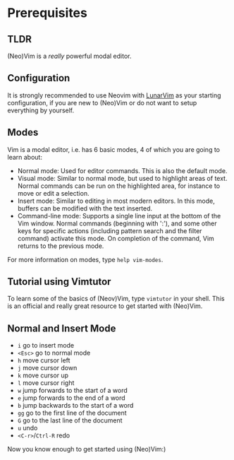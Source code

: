 # Prerequisites

## TLDR
(Neo)Vim is a *really* powerful modal editor.

## Configuration
It is strongly recommended to use Neovim with [LunarVim](https://github.com/LunarVim/LunarVim) as your starting configuration, 
if you are new to (Neo)Vim or do not want to setup everything by yourself.

## Modes
Vim is a modal editor, i.e. has 6 basic modes, 4 of which you are going to learn about:
- Normal mode: Used for editor commands. This is also the default mode.
- Visual mode: Similar to normal mode, but used to highlight areas of text.
  Normal commands can be run on the highlighted area, for instance to move or edit a selection.
- Insert mode: Similar to editing in most modern editors. In this mode, buffers can be modified with the text inserted.
- Command-line mode: Supports a single line input at the bottom of the Vim window.
  Normal commands (beginning with ':'), and some other keys for specific actions (including pattern search and the filter command) activate this mode.
  On completion of the command, Vim returns to the previous mode.

For more information on modes, type `help vim-modes`.

## Tutorial using Vimtutor
To learn some of the basics of (Neov)Vim, type `vimtutor` in your shell.
This is an official and really great resource to get started with (Neo)Vim.

## Normal and Insert Mode
- `i` go to insert mode
- `<Esc>` go to normal mode
- `h` move cursor left
- `j` move cursor down
- `k` move cursor up
- `l` move cursor right 
- `w` jump forwards to the start of a word
- `e` jump forwards to the end of a word
- `b` jump backwards to the start of a word
- `gg` go to the first line of the document
- `G` go to the last line of the document 
- `u` undo
- `<C-r>`/`Ctrl-R` redo

Now you know enough to get started using (Neo)Vim:)
